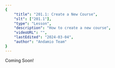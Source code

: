 ```yaml
---
{
    "title": "201.1: Create a New Course",
    "slt": ["201.1"],
    "type": "Lesson",
    "description": "How to create a new course",
    "videoURL": "",
    "lastEdited": "2024-03-04",
    "author": "Andamio Team"
}
---
```


Coming Soon!